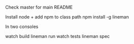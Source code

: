 Check master for main README


Install node + add npm to class path
npm install -g lineman




In two consoles

watch build
lineman run
watch tests
lineman spec